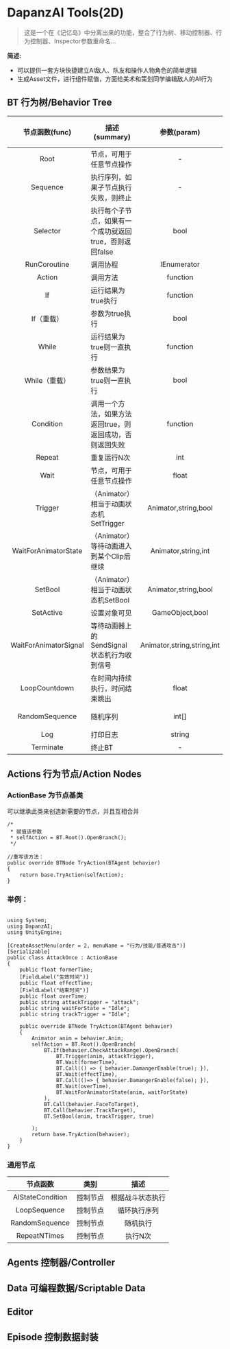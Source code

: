 # DapanzAI Tools(2D)

> 这是一个在《记忆岛》中分离出来的功能，整合了行为树、移动控制器、行为控制器、Inspector参数重命名...

**简述:**
  - 可以提供一套方块快捷建立AI敌人、队友和操作人物角色的简单逻辑
  - 生成Asset文件，进行组件赋值，方面给美术和策划同学编辑敌人的AI行为

## BT 行为树/Behavior Tree
| 节点函数(func) | 描述 (summary) | 参数(param) | 参数含义(param means) |
| :----: | ----------------------------- | :----------: |:----------: |
| Root |节点，可用于任意节点操作|	 -  |	 -  |
| Sequence |执行序列，如果子节点执行失败，则终止|	 -  |	 -  |
| Selector |执行每个子节点，如果有一个成功就返回true，否则返回false|	 bool  |	 是否随机执行  |
| RunCoroutine |调用协程|	 IEnumerator  |	 协程  |
| Action |调用方法|	 function  |	 方法  |
| If |运行结果为true执行|	 function  |	 运行的方法  |
| If（重载） |参数为true执行|	 bool  |	 参数  |
| While |运行结果为true则一直执行|	 function  |	 运行的方法  |
| While（重载） |参数结果为true则一直执行|	 bool  |	 参数  |
| Condition |调用一个方法，如果方法返回true，则返回成功，否则返回失败|	 function  |	 运行的方法  |
| Repeat |重复运行N次|	 int  |	 运行的次数  |
| Wait |  	节点，可用于任意节点操作         |	 float  |	 等待的时间  |
| Trigger |（Animator）相当于动画状态机SetTrigger|	 Animator,string,bool  |	 状态机，状态名称，不用Reset=true  |
| WaitForAnimatorState |（Animator）等待动画进入到某个Clip后继续|	 Animator,string,int  |	 状态机，状态名，Layer  |
| SetBool |（Animator）相当于动画状态机SetBool|	 Animator,string,bool  |	 状态机，状态名，值  |
| SetActive |设置对象可见|	 GameObject,bool  |	 对象,可见 |
| WaitForAnimatorSignal |等待动画器上的SendSignal状态机行为收到信号|	 Animator,string,string,int  |	 状态机，状态名，动画状态，Layer  |
| LoopCountdown | 在时间内持续执行，时间结束跳出|	 float  |	 执行时间  |
| RandomSequence | 随机序列|	 int[]  |	 权重（不填则全为1）  |
| Log |打印日志|	 string  |	 文本内容  |
| Terminate | 终止BT|	 -  |	 -  |

## Actions 行为节点/Action Nodes
### ActionBase 为节点基类
可以继承此类来创造新需要的节点，并且互相合并
```
/*
 * 赋值该参数
 * selfAction = BT.Root().OpenBranch();
 */
    
//重写该方法：
public override BTNode TryAction(BTAgent behavier)
{
    return base.TryAction(selfAction);
}

```
### 举例：
```

using System;
using DapanzAI;
using UnityEngine;

[CreateAssetMenu(order = 2, menuName = "行为/技能/普通攻击")]
[Serializable]
public class AttackOnce : ActionBase
{
    public float formerTime;
    [FieldLabel("生效时间")]
    public float effectTime;
    [FieldLabel("结束时间")]
    public float overTime;
    public string attackTrigger = "attack";
    public string waitForState = "Idle";
    public string trackTrigger = "Idle";

    public override BTNode TryAction(BTAgent behavier)
    {
        Animator anim = behavier.Anim;
        selfAction = BT.Root().OpenBranch(
            BT.If(behavier.CheckAttackRange).OpenBranch(
                BT.Trigger(anim, attackTrigger),
                BT.Wait(formerTime),
                BT.Call(() => { behavier.DamangerEnable(true); }),
                BT.Wait(effectTime),
                BT.Call(()=> { behavier.DamangerEnable(false); }),
                BT.Wait(overTime),
                BT.WaitForAnimatorState(anim, waitForState)
            ),
            BT.Call(behavier.FaceToTarget),
            BT.Call(behavier.TrackTarget),
            BT.SetBool(anim, trackTrigger, true)

        );
        return base.TryAction(behavier);
    }
}
```
### 通用节点
| 节点函数 | 类别 | 描述 |
| :----: | ----------------------------- | :----------: |
| AIStateCondition |控制节点|	 根据战斗状态执行  |
| LoopSequence |控制节点|	 循环执行序列  |
| RandomSequence |控制节点|	 随机执行  |
| RepeatNTimes |控制节点|	 执行N次  |
## Agents 控制器/Controller

## Data 可编程数据/Scriptable Data

## Editor

## Episode 控制数据封装
